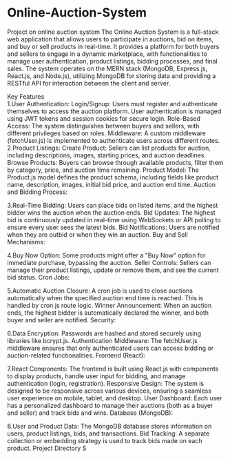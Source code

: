 # Online-Auction-System
Project on online auction system
The Online Auction System is a full-stack web application that allows users to participate in auctions, bid on items, and buy or sell products in real-time. It provides a platform for both buyers and sellers to engage in a dynamic marketplace, with functionalities to manage user authentication, product listings, bidding processes, and final sales. The system operates on the MERN stack (MongoDB, Express.js, React.js, and Node.js), utilizing MongoDB for storing data and providing a RESTful API for interaction between the client and server.

Key Features
<br>
1.User Authentication:
Login/Signup: Users must register and authenticate themselves to access the auction platform. User authentication is managed using JWT tokens and session cookies for secure login.
Role-Based Access: The system distinguishes between buyers and sellers, with different privileges based on roles.
Middleware: A custom middleware (fetchUser.js) is implemented to authenticate users across different routes.
2.Product Listings:
Create Product: Sellers can list products for auction, including descriptions, images, starting prices, and auction deadlines.
Browse Products: Buyers can browse through available products, filter them by category, price, and auction time remaining.
Product Model: The Product.js model defines the product schema, including fields like product name, description, images, initial bid price, and auction end time.
Auction and Bidding Process:

3.Real-Time Bidding: Users can place bids on listed items, and the highest bidder wins the auction when the auction ends.
Bid Updates: The highest bid is continuously updated in real-time using WebSockets or API polling to ensure every user sees the latest bids.
Bid Notifications: Users are notified when they are outbid or when they win an auction.
Buy and Sell Mechanisms:

4.Buy Now Option: Some products might offer a "Buy Now" option for immediate purchase, bypassing the auction.
Seller Controls: Sellers can manage their product listings, update or remove them, and see the current bid status.
Cron Jobs:

5.Automatic Auction Closure: A cron job is used to close auctions automatically when the specified auction end time is reached. This is handled by cron.js route logic.
Winner Announcement: When an auction ends, the highest bidder is automatically declared the winner, and both buyer and seller are notified.
Security:

6.Data Encryption: Passwords are hashed and stored securely using libraries like bcrypt.js.
Authentication Middleware: The fetchUser.js middleware ensures that only authenticated users can access bidding or auction-related functionalities.
Frontend (React):

7.React Components: The frontend is built using React.js with components to display products, handle user input for bidding, and manage authentication (login, registration).
Responsive Design: The system is designed to be responsive across various devices, ensuring a seamless user experience on mobile, tablet, and desktop.
User Dashboard: Each user has a personalized dashboard to manage their auctions (both as a buyer and seller) and track bids and wins.
Database (MongoDB):

8.User and Product Data: The MongoDB database stores information on users, product listings, bids, and transactions.
Bid Tracking: A separate collection or embedding strategy is used to track bids made on each product.
Project Directory S
